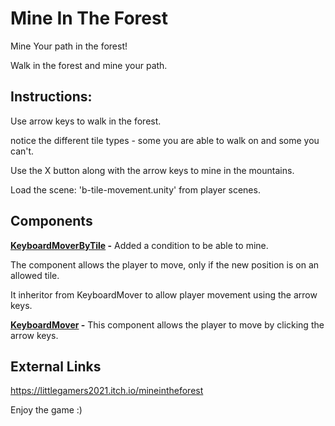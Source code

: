 # Mine In The Forest

Mine Your path in the forest!

Walk in the forest and mine your path.
<br/>

## Instructions:
Use arrow keys to walk in the forest.

notice the different tile types - some you are able to walk on and some you can't.

Use the X button along with the arrow keys to mine in the mountains.

Load the scene: 'b-tile-movement.unity' from player scenes.
<br/>

## Components

**[KeyboardMoverByTile](Assets/Scripts/2-player/KeyboardMoverByTile.cs) -** Added a condition to be able to mine.

The component allows the player to move, only if the new position is on an allowed tile.

It inheritor from KeyboardMover to allow player movement using the arrow keys.

**[KeyboardMover](Assets/Scripts/2-player/KeyboardMover.cs) -** This component allows the player to move by clicking the arrow keys.
<br />

## External Links
https://littlegamers2021.itch.io/mineintheforest
<br/>

Enjoy the game :)
